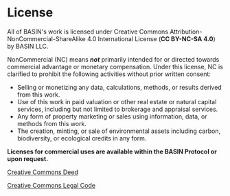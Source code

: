 # License

All of BASIN's work is licensed under Creative Commons Attribution-NonCommercial-ShareAlike 4.0 International License (**CC BY-NC-SA 4.0**) by BASIN LLC.

NonCommercial (NC) means _**not**_ primarily intended for or directed towards commercial advantage or monetary compensation. Under this license, NC is clarified to prohibit the following activities without prior written consent:

* Selling or monetizing any data, calculations, methods, or results derived from this work.
* Use of this work in paid valuation or other real estate or natural capital services, including but not limited to brokerage and appraisal services.
* Any form of property marketing or sales using information, data, or methods from this work.
* The creation, minting, or sale of environmental assets including carbon, biodiversity, or ecological credits in any form.

**Licenses for commercial uses are available within the BASIN Protocol or upon request.**

[Creative Commons Deed](https://creativecommons.org/licenses/by-nc-sa/4.0/deed.en)

[Creative Commons Legal Code](https://creativecommons.org/licenses/by-nc-sa/4.0/legalcode.en)
